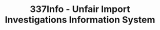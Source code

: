 ---
bigquery: https://console.cloud.google.com/bigquery?p=patents-public-data&d=usitc_investigations&page=dataset&project=sheets-management-319211
citation: US International Trade Commission 337Info Unfair Import Investigations Information
  System
contributors: US International Trade Comission
cost: None
description: US International Trade Commission 337Info Unfair Import Investigations
  Information System contains data on investigations done under Section 337. Section
  337 declares the infringement of certain statutory intellectual property rights
  and other forms of unfair competition in import trade to be unlawful practices.
  Most Section 337 investigations involve allegations of patent or registered trademark
  infringement.
documentation: FAQ and tutorial available on the site
last_edit: Mon, 04 Apr 2022 19:10:40 GMT
location: https://pubapps2.usitc.gov/337external/
maintained_by: US International Trade Comission
schema_fields: '[''currentActiveALJ'', ''teoIdIssueDate'', ''title'', ''lastUpdated'',
  ''teoReliefGranted'', ''invUnfairAct'', ''finalDetNoViolation'', ''ouiiParticipation'',
  ''dateOfPublicationFrNotice'', ''id'', ''patentNumbers'', ''gcAttorney'', ''cafcAppeals'',
  ''dateCreated'', ''reportingRequirements'', ''scheduledEndDateEvidHear'', ''finalIdOnViolationDue'',
  ''issueDateOtherNonFinal'', ''internalRemand'', ''aljAssigned'', ''teoProceedingInvolved'',
  ''teoIdDueDate'', ''actualEndDateEvidHear'', ''trademarkNumbers'', ''endDateMarkmanHearing'',
  ''targetDate'', ''docketNo'', ''finalDetViolation'', ''complainant'', ''copyrightNumbers'',
  ''scheduledStartDateEvidHear'', ''markmanHearing'', ''respondent'', ''startDateMarkmanHearing'',
  ''currentStatus'', ''ouiiAttorney'', ''investigationTermDate'', ''finalIdOnViolationIssue'',
  ''htsNumbers'', ''dateComplaintFiled'', ''actualStartDateEvidHear'', ''investigationType'',
  ''investigationNo'', ''patentNumber'', ''publication_number'']'
shortname: unfair_import_investigations
tags:
- import
- legal
- trade
timeframe: 2008-2021 (prior to 2008 downloadable as a JSON file)
title: 337Info - Unfair Import Investigations Information System
uuid: 2721f5ec-e599-4890-9265-9706719fc71e
---